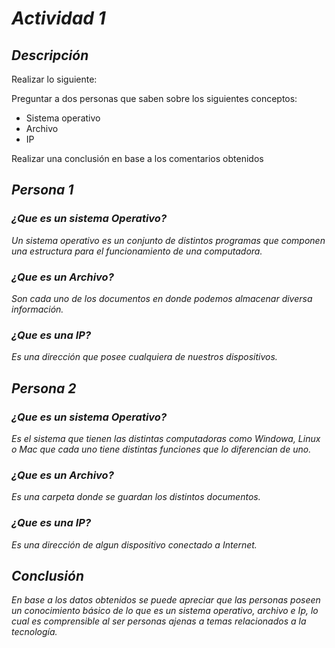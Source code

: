 # *Actividad 1*

## *Descripción*
Realizar lo siguiente:

Preguntar a dos personas que saben sobre los siguientes conceptos: 
* Sistema operativo
* Archivo 
* IP

Realizar una conclusión en base a los comentarios obtenidos

## *Persona 1*
### *¿Que es un sistema Operativo?*

*Un sistema operativo es un conjunto de distintos programas que componen una estructura para el funcionamiento de una computadora.*

### *¿Que es un Archivo?*

*Son cada uno de los documentos en donde podemos almacenar diversa información.*

### *¿Que es una IP?*

*Es una dirección que posee cualquiera de nuestros dispositivos.*

## *Persona 2*
### *¿Que es un sistema Operativo?*

*Es el sistema que tienen las distintas computadoras como Windowa, Linux o Mac que cada uno tiene distintas funciones que lo diferencian de uno.*

### *¿Que es un Archivo?*

*Es una carpeta donde se guardan los distintos documentos.*

### *¿Que es una IP?*

*Es una dirección de algun dispositivo conectado a Internet.*

## *Conclusión*

*En base a los datos obtenidos se puede apreciar que las personas poseen un conocimiento básico de lo que es un sistema operativo, archivo e Ip, lo cual es comprensible al ser personas ajenas a temas relacionados a la tecnología.*



